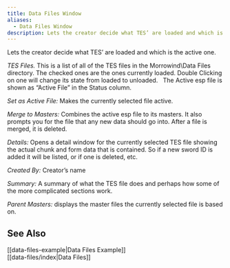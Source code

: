 ```yaml
---
title: Data Files Window
aliases:
  - Data Files Window
description: Lets the creator decide what TES’ are loaded and which is the active one.
---
```

Lets the creator decide what TES’ are loaded and which is the active one.

_TES Files._ This is a list of all of the TES files in the Morrowind\\Data Files directory. The checked ones are the ones currently loaded. Double Clicking on one will change its state from loaded to unloaded. &nbsp; The Active esp file is shown as “Active File” in the Status column.

_Set as Active File:_ Makes the currently selected file active.

_Merge to Masters:_ Combines the active esp file to its masters. It also prompts you for the file that any new data should go into. After a file is merged, it is deleted.

_Details:_ Opens a detail window for the currently selected TES file showing the actual chunk and form data that is contained. So if a new sword ID is added it will be listed, or if one is deleted, etc.

_Created By:_ Creator’s name

_Summary:_ A summary of what the TES file does and perhaps how some of the more complicated sections work.

_Parent Masters:_ displays the master files the currently selected file is based on.

## See Also  
[[data-files-example|Data Files Example]]  
[[data-files/index|Data Files]]  
